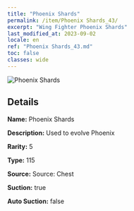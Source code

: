 ```yaml
---
title: "Phoenix Shards"
permalink: /item/Phoenix Shards_43/
excerpt: "Wing Fighter Phoenix Shards"
last_modified_at: 2023-09-02
locale: en
ref: "Phoenix Shards_43.md"
toc: false
classes: wide
---
```



 ![Phoenix Shards](/images/item/Phoenix_Shards_p.png)



## Details

 **Name:** Phoenix Shards 

 **Description:** Used to evolve Phoenix

 **Rarity:** 5 

 **Type:** 115 

 **Source:** Source: Chest 

 **Suction:** true 

 **Auto Suction:** false 


